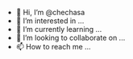- 👋 Hi, I’m @chechasa
- 👀 I’m interested in ...
- 🌱 I’m currently learning ...
- 💞️ I’m looking to collaborate on ...
- 📫 How to reach me ...

<!---
chechasa/chechasa is a ✨ special ✨ repository because its `README.md` (this file) appears on your GitHub profile.
You can click the Preview link to take a look at your changes.
--->
